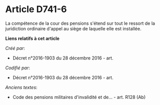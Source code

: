 # Article D741-6

La compétence de la cour des pensions s'étend sur tout le ressort de la juridiction ordinaire d'appel au siège de laquelle
elle est installée.

**Liens relatifs à cet article**

_Créé par_:

  - Décret n°2016-1903 du 28 décembre 2016 - art.

_Codifié par_:

  - Décret n°2016-1903 du 28 décembre 2016 - art.

_Anciens textes_:

  - Code des pensions militaires d'invalidité et de... - art. R128 (Ab)
